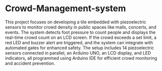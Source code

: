 # Crowd-Management-system

This project focuses on developing a tile embedded with piezoelectric sensors to monitor crowd density in public spaces like malls, concerts, and events. The system detects foot pressure to count people and displays the real-time crowd count on an LCD screen. If the crowd exceeds a set limit, a red LED and buzzer alert are triggered, and the system can integrate with automated gates for enhanced safety. The setup includes 14 piezoelectric sensors connected in parallel, an Arduino UNO, an LCD display, and LED indicators, all programmed using Arduino IDE for efficient crowd monitoring and accident prevention.
